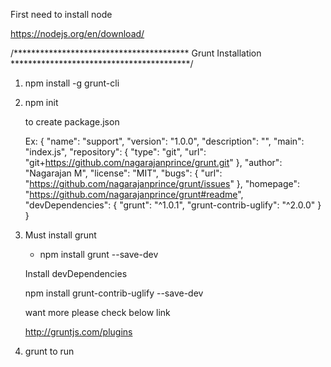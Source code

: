 First need to install node 

https://nodejs.org/en/download/


/****************************************
		Grunt Installation		
*****************************************/

1. npm install -g grunt-cli

2. npm init 

	to create package.json
	
	Ex:
	{
	  "name": "support",
	  "version": "1.0.0",
	  "description": "",
	  "main": "index.js",
	  "repository": {
		"type": "git",
		"url": "git+https://github.com/nagarajanprince/grunt.git"
	  },
	  "author": "Nagarajan M",
	  "license": "MIT",
	  "bugs": {
		"url": "https://github.com/nagarajanprince/grunt/issues"
	  },
	  "homepage": "https://github.com/nagarajanprince/grunt#readme",
	  "devDependencies": {
		"grunt": "^1.0.1",
		"grunt-contrib-uglify": "^2.0.0"
	  }
	}
	
3. 	Must install grunt 
	
	* npm install grunt --save-dev 
	
	Install devDependencies
	
	npm install grunt-contrib-uglify --save-dev	

	want more please check below link
	
	http://gruntjs.com/plugins
	
4. grunt to run

